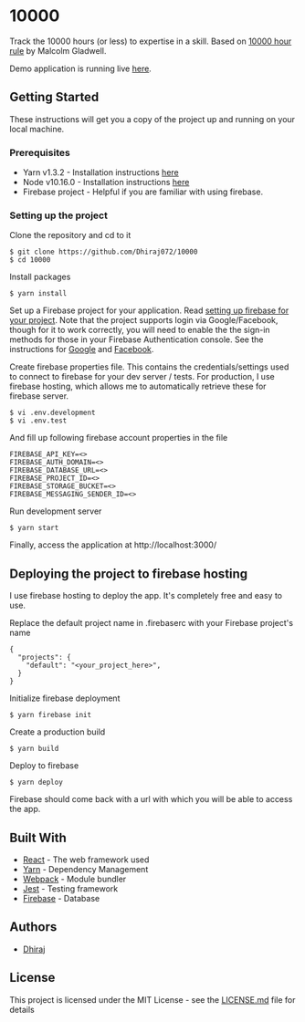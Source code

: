 # 10000

Track the 10000 hours (or less) to expertise in a skill. Based on [10000 hour rule](https://en.wikipedia.org/wiki/Outliers_(book)) by  Malcolm Gladwell.

Demo application is running live [here](https://project-10000-hours.firebaseapp.com/).

## Getting Started

These instructions will get you a copy of the project up and running on your local machine.

### Prerequisites

* Yarn v1.3.2 - Installation instructions [here](https://yarnpkg.com/lang/en/docs/install/)
* Node v10.16.0 - Installation instructions [here](https://nodejs.org/en/download/package-manager/)
* Firebase project - Helpful if you are familiar with using firebase. 

### Setting up the project

Clone the repository and cd to it

```
$ git clone https://github.com/Dhiraj072/10000
$ cd 10000
```

Install packages

```
$ yarn install
```

Set up a Firebase project for your application. Read [setting up firebase for your project](https://firebase.google.com/docs/web/setup). Note that the project supports login via Google/Facebook, though for it to work correctly, you will need to enable the the sign-in methods for those in your Firebase Authentication console. See the instructions for [Google](https://firebase.google.com/docs/auth/web/google-signin) and [Facebook](https://firebase.google.com/docs/auth/web/facebook-login).


Create firebase properties file. This contains the credentials/settings used to connect to firebase for your dev server / tests. For production, I use firebase hosting, which allows me to automatically retrieve these for firebase server.

```
$ vi .env.development
$ vi .env.test
```

And fill up following firebase account properties in the file

```
FIREBASE_API_KEY=<>
FIREBASE_AUTH_DOMAIN=<>
FIREBASE_DATABASE_URL=<>
FIREBASE_PROJECT_ID=<>
FIREBASE_STORAGE_BUCKET=<>
FIREBASE_MESSAGING_SENDER_ID=<>
```

Run development server

```
$ yarn start
```


Finally, access the application at http://localhost:3000/


## Deploying the project to firebase hosting

I use firebase hosting to deploy the app. It's completely free and easy to use. 

Replace the default project name in .firebaserc with your Firebase project's name
```
{
  "projects": {
    "default": "<your_project_here>",
  }
}

```

Initialize firebase deployment
```
$ yarn firebase init
```

Create a production build
```
$ yarn build
```

Deploy to firebase
```
$ yarn deploy
```

Firebase should come back with a url with which you will be able to access the app.


## Built With

* [React](https://reactjs.org/) - The web framework used
* [Yarn](https://yarnpkg.com/en/) - Dependency Management
* [Webpack](https://webpack.js.org/) - Module bundler
* [Jest](https://jestjs.io/) - Testing framework
* [Firebase](https://firebase.google.com/) - Database

## Authors

* [Dhiraj](https://github.com/dhiraj072)

## License

This project is licensed under the MIT License - see the [LICENSE.md](LICENSE.md) file for details

